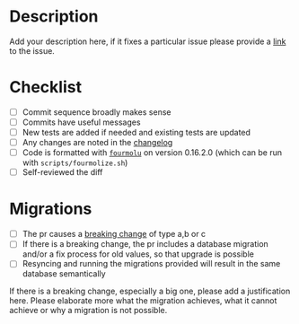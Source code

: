 # Description

Add your description here, if it fixes a particular issue please provide a [link](https://docs.github.com/en/issues/tracking-your-work-with-issues/linking-a-pull-request-to-an-issue#linking-a-pull-request-to-an-issue-using-a-keyword=) to the issue.

# Checklist

- [ ] Commit sequence broadly makes sense
- [ ] Commits have useful messages
- [ ] New tests are added if needed and existing tests are updated
- [ ] Any changes are noted in the [changelog](https://github.com/IntersectMBO/cardano-db-sync/blob/master/db-sync/CHANGELOG.md)
- [ ] Code is formatted with [`fourmolu`](https://github.com/fourmolu/fourmolu) on version 0.16.2.0 (which can be run with `scripts/fourmolize.sh`)
- [ ] Self-reviewed the diff

# Migrations

- [ ] The pr causes a [breaking change](https://github.com/IntersectMBO/cardano-db-sync/blob/master/doc/migrations.md) of type a,b or c
- [ ] If there is a breaking change, the pr includes a database migration and/or a fix process for old values, so that upgrade is possible
- [ ] Resyncing and running the migrations provided will result in the same database semantically

If there is a breaking change, especially a big one, please add a justification here. Please elaborate
more what the migration achieves, what it cannot achieve or why a migration is not possible.

